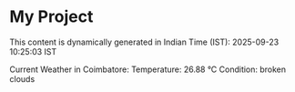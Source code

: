 # My Project

This content is dynamically generated in Indian Time (IST): 2025-09-23 10:25:03 IST


Current Weather in Coimbatore:
Temperature: 26.88 °C
Condition: broken clouds
